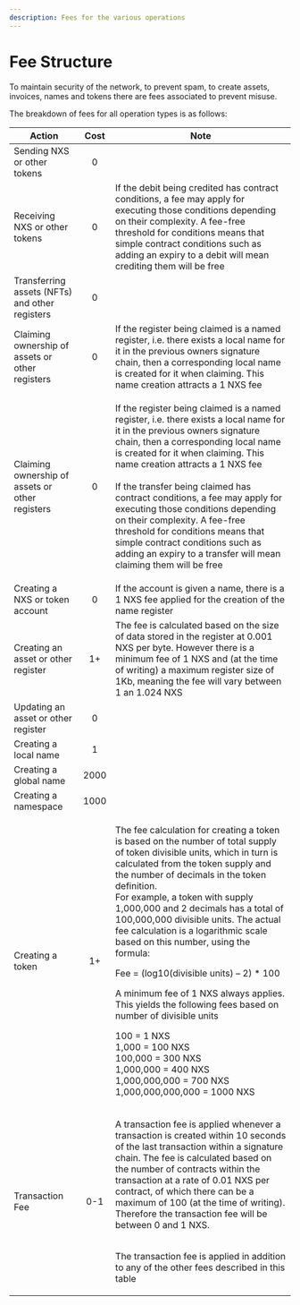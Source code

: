 ```yaml
---
description: Fees for the various operations
---
```


# Fee Structure

To maintain security of the network, to prevent spam, to create assets, invoices, names and tokens there are fees associated to prevent misuse.

The breakdown of fees for all operation types is as follows:

| Action                                          | Cost | Note                                                                                                                                                                                                                                                                                                                                                                                                                                                                                                                                                                                                                                                                                                                                  |
| ----------------------------------------------- | :--: | ------------------------------------------------------------------------------------------------------------------------------------------------------------------------------------------------------------------------------------------------------------------------------------------------------------------------------------------------------------------------------------------------------------------------------------------------------------------------------------------------------------------------------------------------------------------------------------------------------------------------------------------------------------------------------------------------------------------------------------- |
| Sending NXS or other tokens                     |   0  |                                                                                                                                                                                                                                                                                                                                                                                                                                                                                                                                                                                                                                                                                                                                       |
| Receiving NXS or other tokens                   |   0  | If the debit being credited has contract conditions, a fee may apply for executing those conditions depending on their complexity. A fee-free threshold for conditions means that simple contract conditions such as adding an expiry to a debit will mean crediting them will be free                                                                                                                                                                                                                                                                                                                                                                                                                                                |
| Transferring assets (NFTs) and other registers  |   0  |                                                                                                                                                                                                                                                                                                                                                                                                                                                                                                                                                                                                                                                                                                                                       |
| Claiming ownership of assets or other registers |   0  | If the register being claimed is a named register, i.e. there exists a local name for it in the previous owners signature chain, then a corresponding local name is created for it when claiming. This name creation attracts a 1 NXS fee                                                                                                                                                                                                                                                                                                                                                                                                                                                                                             |
| Claiming ownership of assets or other registers |   0  | <p>If the register being claimed is a named register, i.e. there exists a local name for it in the previous owners signature chain, then a corresponding local name is created for it when claiming. This name creation attracts a 1 NXS fee<br><br>If the transfer being claimed has contract conditions, a fee may apply for executing those conditions depending on their complexity. A fee-free threshold for conditions means that simple contract conditions such as adding an expiry to a transfer will mean claiming them will be free</p>                                                                                                                                                                                    |
| Creating a NXS or token account                 |   0  | If the account is given a name, there is a 1 NXS fee applied for the creation of the name register                                                                                                                                                                                                                                                                                                                                                                                                                                                                                                                                                                                                                                    |
| Creating an asset or other register             |  1+  | The fee is calculated based on the size of data stored in the register at 0.001 NXS per byte. However there is a minimum fee of 1 NXS and (at the time of writing) a maximum register size of 1Kb, meaning the fee will vary between 1 an 1.024 NXS                                                                                                                                                                                                                                                                                                                                                                                                                                                                                   |
| Updating an asset or other register             |   0  |                                                                                                                                                                                                                                                                                                                                                                                                                                                                                                                                                                                                                                                                                                                                       |
| Creating a local name                           |   1  |                                                                                                                                                                                                                                                                                                                                                                                                                                                                                                                                                                                                                                                                                                                                       |
| Creating a global name                          | 2000 |                                                                                                                                                                                                                                                                                                                                                                                                                                                                                                                                                                                                                                                                                                                                       |
| Creating a namespace                            | 1000 |                                                                                                                                                                                                                                                                                                                                                                                                                                                                                                                                                                                                                                                                                                                                       |
| Creating a token                                |  1+  | <p>The fee calculation for creating a token is based on the number of total supply of token divisible units, which in turn is calculated from the token supply and the number of decimals in the token definition. <br>For example, a token with supply 1,000,000 and 2 decimals has a total of 100,000,000 divisible units. The actual fee calculation is a logarithmic scale based on this number, using the formula:</p><p>Fee = (log10(divisible units) – 2) * 100</p><p>A minimum fee of 1 NXS always applies. This yields the following fees based on number of divisible units</p><p>100 = 1 NXS<br>1,000 = 100 NXS<br>100,000 = 300 NXS<br>1,000,000 = 400 NXS<br>1,000,000,000 = 700 NXS<br>1,000,000,000,000 = 1000 NXS</p> |
| Transaction Fee                                 |  0-1 | <p>A transaction fee is applied whenever a transaction is created within 10 seconds of the last transaction within a signature chain. The fee is calculated based on the number of contracts within the transaction at a rate of 0.01 NXS per contract, of which there can be a maximum of 100 (at the time of writing). Therefore the transaction fee will be between 0 and 1 NXS.</p><p><br>The transaction fee is applied in addition to any of the other fees described in this table</p>                                                                                                                                                                                                                                         |
